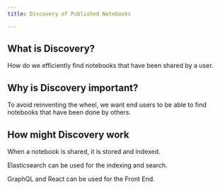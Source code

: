 ```yaml
---
title: Discovery of Published Notebooks

---
```


## What is Discovery?

How do we efficiently find notebooks that have been shared by a user.

## Why is Discovery important?

To avoid reinventing the wheel, we want end users to be able to find notebooks
that have been done by others.

## How might Discovery work

When a notebook is shared, it is stored and indexed.

Elasticsearch can be used for the indexing and search.

GraphQL and React can be used for the Front End.
